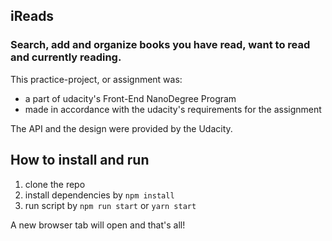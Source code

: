 iReads 
---
### Search, add and organize books you have read, want to read and currently reading.


This practice-project, or assignment was: 
- a part of udacity's Front-End NanoDegree Program
- made in accordance with the udacity's requirements for the assignment

The API and the design were provided by the Udacity. 

## How to install and run

1. clone the repo
2. install dependencies by `npm install`
3. run script by `npm run start` or `yarn start`

A new browser tab will open and that's all!
